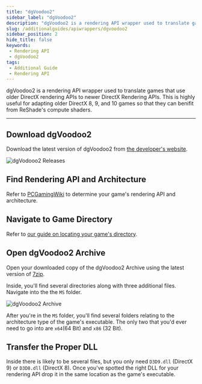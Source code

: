 ```yaml
---
title: "dgVoodoo2"
sidebar_label: "dgVoodoo2"
description: "dgVoodoo2 is a rendering API wrapper used to translate games that use older DirectX rendering APIs to newer DirectX Rendering APIs. This is highly useful for adapting older DirectX 8, 9, and 10 games so that they can benifit from ReShade's compute shaders."
slug: /additionalguides/apiwrappers/dgvoodoo2
sidebar_position: 2
hide_title: false
keywords: 
 - Rendering API
 - dgVoodoo2
tags:
 - Additional Guide
 - Rendering API
---
```


dgVoodoo2 is a rendering API wrapper used to translate games that use older DirectX rendering APIs to newer DirectX Rendering APIs. This is highly useful for adapting older DirectX 8, 9, and 10 games so that they can benifit from ReShade's compute shaders.

---

## Download dgVoodoo2
Download the latest version of dgVoodoo2 from [the developer's website](https://dege.freeweb.hu/dgVoodoo2/dgVoodoo2/#latest-stable-version).

![dgVodooo2 Releases](./images/dgvoodooreleases.webp)

## Find Rendering API and Architecture
Refer to [PCGamingWiki](https://pcgamingwiki.com/) to determine your game's rendering API and architecture.

## Navigate to Game Directory
Refer to [our guide on locating your game's directory](./additionalguides/findexecutable).

## Open dgVoodoo2 Archive
Open your downloaded copy of the dgVoodoo2 Archive using the latest version of [7zip](https://www.7-zip.org/).

Inside, you'll find several directories along with three additional files. Navigate into the  the `MS` folder.

![dgVoodoo2 Archive](./images/dgvoodooarchive.webp)

After you're in the `MS` folder, you'll find several folders relating to the architecture type of the game's executable. The only two that you'd ever need to go into are `x64`(64 Bit) and `x86` (32 Bit).

## Transfer the Proper DLL

Inside there is likely to be several files, but you only need `D3D9.dll` (DirectX 9) or `D3D8.dll` (DirectX 8). Once you've spotted the right DLL for your rendering API drop it in the same location as the game's executable.